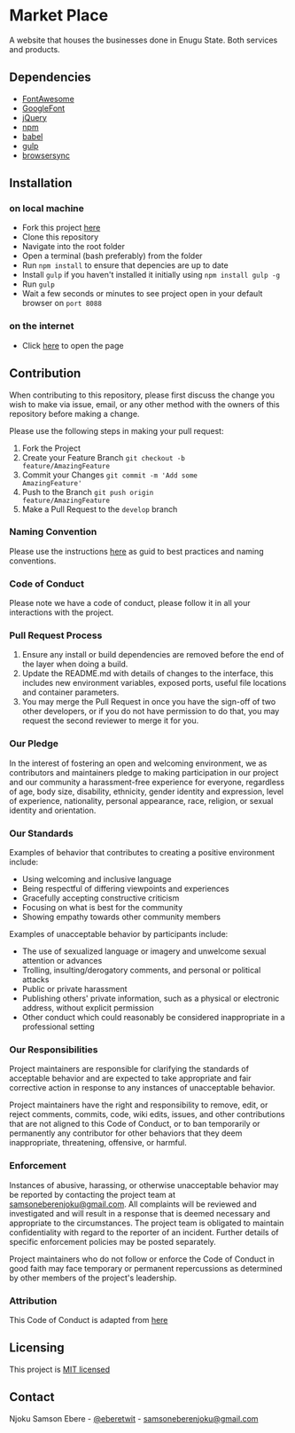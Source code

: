 # Market Place
A website that houses the businesses done in Enugu State. Both services and products.

## Dependencies
* [FontAwesome](https://stackpath.bootstrapcdn.com/font-awesome/4.7.0/css/font-awesome.min.css "FontAwesome")
* [GoogleFont](https://fonts.googleapis.com/css?family=Darker+Grotesque|Fredoka+One|Graduate&display=swap "GoogleFont")
* [jQuery](https://code.jquery.com/jquery-3.4.1.min.js "jQuery")
* [npm](https://www.npmjs.com/ "npm")
* [babel](https://babeljs.io/ "babel")
* [gulp](https://gulpjs.com/ "gulp")
* [browsersync](https://www.browsersync.io/ "browsersync")

## Installation 
### on local machine
* Fork this project [here](https://github.com/Enugu-Projects/enugu-market-place "here")
* Clone this repository 
* Navigate into the root folder
* Open a terminal (bash preferably) from the folder
* Run <code>npm install</code> to ensure that depencies are up to date
* Install <code>gulp</code> if you haven't installed it initially using <code>npm install gulp -g</code>
* Run <code>gulp</code>
* Wait a few seconds or minutes to see project open in your default browser on <code>port 8088</code>

### on the internet
* Click [here](# "here") to open the page

## Contribution
When contributing to this repository, please first discuss the change you wish to make via issue,
email, or any other method with the owners of this repository before making a change. 

Please use the following steps in making your pull request:
1. Fork the Project
2. Create your Feature Branch <code>git checkout -b feature/AmazingFeature</code>
3. Commit your Changes <code>git commit -m 'Add some AmazingFeature'</code>
4. Push to the Branch <code>git push origin feature/AmazingFeature</code>
5. Make a Pull Request to the <code>develop</code> branch

### Naming Convention
Please use the instructions [here](https://github.com/andela/bestpractices/wiki/Git-naming-conventions-and-best-practices "here") as guid to best practices and naming conventions. 

### Code of Conduct
Please note we have a code of conduct, please follow it in all your interactions with the project.
### Pull Request Process
1. Ensure any install or build dependencies are removed before the end of the layer when doing a 
   build.
2. Update the README.md with details of changes to the interface, this includes new environment 
   variables, exposed ports, useful file locations and container parameters.
3. You may merge the Pull Request in once you have the sign-off of two other developers, or if you 
   do not have permission to do that, you may request the second reviewer to merge it for you.

### Our Pledge
In the interest of fostering an open and welcoming environment, we as
contributors and maintainers pledge to making participation in our project and
our community a harassment-free experience for everyone, regardless of age, body
size, disability, ethnicity, gender identity and expression, level of experience,
nationality, personal appearance, race, religion, or sexual identity and
orientation.

### Our Standards
Examples of behavior that contributes to creating a positive environment
include:

* Using welcoming and inclusive language
* Being respectful of differing viewpoints and experiences
* Gracefully accepting constructive criticism
* Focusing on what is best for the community
* Showing empathy towards other community members

Examples of unacceptable behavior by participants include:

* The use of sexualized language or imagery and unwelcome sexual attention or
advances
* Trolling, insulting/derogatory comments, and personal or political attacks
* Public or private harassment
* Publishing others' private information, such as a physical or electronic
  address, without explicit permission
* Other conduct which could reasonably be considered inappropriate in a
  professional setting
  
### Our Responsibilities
Project maintainers are responsible for clarifying the standards of acceptable
behavior and are expected to take appropriate and fair corrective action in
response to any instances of unacceptable behavior.

Project maintainers have the right and responsibility to remove, edit, or
reject comments, commits, code, wiki edits, issues, and other contributions
that are not aligned to this Code of Conduct, or to ban temporarily or
permanently any contributor for other behaviors that they deem inappropriate,
threatening, offensive, or harmful.
  
### Enforcement
Instances of abusive, harassing, or otherwise unacceptable behavior may be
reported by contacting the project team at samsoneberenjoku@gmail.com. All
complaints will be reviewed and investigated and will result in a response that
is deemed necessary and appropriate to the circumstances. The project team is
obligated to maintain confidentiality with regard to the reporter of an incident.
Further details of specific enforcement policies may be posted separately.

Project maintainers who do not follow or enforce the Code of Conduct in good
faith may face temporary or permanent repercussions as determined by other
members of the project's leadership.

### Attribution
This Code of Conduct is adapted from  [here](https://gist.githubusercontent.com/PurpleBooth/b24679402957c63ec426/raw/5c4f62c1e50c1e6654e76e873aba3df2b0cdeea2/Good-CONTRIBUTING.md-template.md "here")

## Licensing
This project is [MIT licensed](https://github.com/Enugu-Projects/enugu-market-place/blob/master/LICENSE "MIT licensed")

## Contact
Njoku Samson Ebere - [@eberetwit](https://twitter.com/eberetwit "@eberetwit") - samsoneberenjoku@gmail.com
